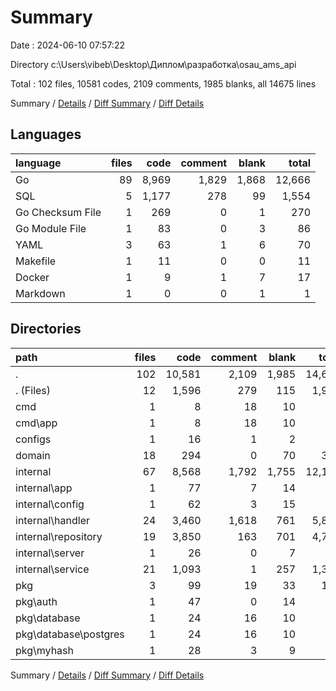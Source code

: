 # Summary

Date : 2024-06-10 07:57:22

Directory c:\\Users\\vibeb\\Desktop\\Диплом\\разработка\\osau_ams_api

Total : 102 files,  10581 codes, 2109 comments, 1985 blanks, all 14675 lines

Summary / [Details](details.md) / [Diff Summary](diff.md) / [Diff Details](diff-details.md)

## Languages
| language | files | code | comment | blank | total |
| :--- | ---: | ---: | ---: | ---: | ---: |
| Go | 89 | 8,969 | 1,829 | 1,868 | 12,666 |
| SQL | 5 | 1,177 | 278 | 99 | 1,554 |
| Go Checksum File | 1 | 269 | 0 | 1 | 270 |
| Go Module File | 1 | 83 | 0 | 3 | 86 |
| YAML | 3 | 63 | 1 | 6 | 70 |
| Makefile | 1 | 11 | 0 | 0 | 11 |
| Docker | 1 | 9 | 1 | 7 | 17 |
| Markdown | 1 | 0 | 0 | 1 | 1 |

## Directories
| path | files | code | comment | blank | total |
| :--- | ---: | ---: | ---: | ---: | ---: |
| . | 102 | 10,581 | 2,109 | 1,985 | 14,675 |
| . (Files) | 12 | 1,596 | 279 | 115 | 1,990 |
| cmd | 1 | 8 | 18 | 10 | 36 |
| cmd\\app | 1 | 8 | 18 | 10 | 36 |
| configs | 1 | 16 | 1 | 2 | 19 |
| domain | 18 | 294 | 0 | 70 | 364 |
| internal | 67 | 8,568 | 1,792 | 1,755 | 12,115 |
| internal\\app | 1 | 77 | 7 | 14 | 98 |
| internal\\config | 1 | 62 | 3 | 15 | 80 |
| internal\\handler | 24 | 3,460 | 1,618 | 761 | 5,839 |
| internal\\repository | 19 | 3,850 | 163 | 701 | 4,714 |
| internal\\server | 1 | 26 | 0 | 7 | 33 |
| internal\\service | 21 | 1,093 | 1 | 257 | 1,351 |
| pkg | 3 | 99 | 19 | 33 | 151 |
| pkg\\auth | 1 | 47 | 0 | 14 | 61 |
| pkg\\database | 1 | 24 | 16 | 10 | 50 |
| pkg\\database\\postgres | 1 | 24 | 16 | 10 | 50 |
| pkg\\myhash | 1 | 28 | 3 | 9 | 40 |

Summary / [Details](details.md) / [Diff Summary](diff.md) / [Diff Details](diff-details.md)